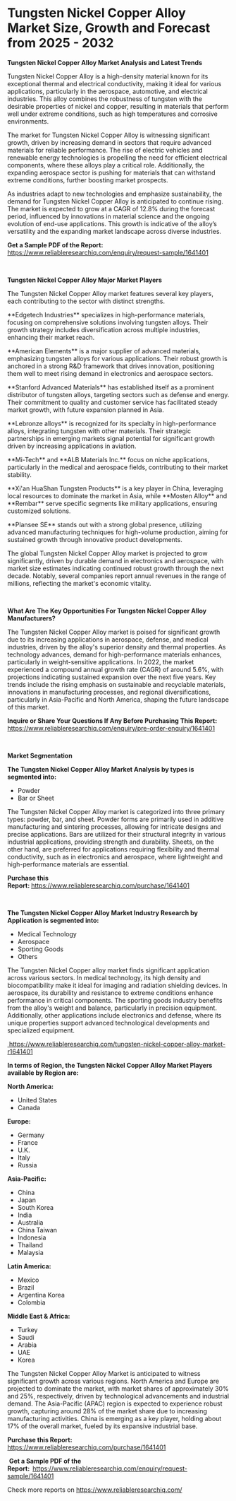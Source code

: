 <p><h1>Tungsten Nickel Copper Alloy Market Size, Growth and Forecast from 2025 - 2032</h1></p><p><strong>Tungsten Nickel Copper Alloy Market Analysis and Latest Trends</strong></p>
<p><p>Tungsten Nickel Copper Alloy is a high-density material known for its exceptional thermal and electrical conductivity, making it ideal for various applications, particularly in the aerospace, automotive, and electrical industries. This alloy combines the robustness of tungsten with the desirable properties of nickel and copper, resulting in materials that perform well under extreme conditions, such as high temperatures and corrosive environments.</p><p>The market for Tungsten Nickel Copper Alloy is witnessing significant growth, driven by increasing demand in sectors that require advanced materials for reliable performance. The rise of electric vehicles and renewable energy technologies is propelling the need for efficient electrical components, where these alloys play a critical role. Additionally, the expanding aerospace sector is pushing for materials that can withstand extreme conditions, further boosting market prospects.</p><p>As industries adapt to new technologies and emphasize sustainability, the demand for Tungsten Nickel Copper Alloy is anticipated to continue rising. The market is expected to grow at a CAGR of 12.8% during the forecast period, influenced by innovations in material science and the ongoing evolution of end-use applications. This growth is indicative of the alloy’s versatility and the expanding market landscape across diverse industries.</p></p>
<p><strong>Get a Sample PDF of the Report:&nbsp;</strong> <a href="https://www.reliableresearchiq.com/enquiry/request-sample/1641401?utm_campaign=2443&utm_medium=2&utm_source=Github&utm_content=ia&utm_term=02042025&utm_id=tungsten-nickel-copper-alloy">https://www.reliableresearchiq.com/enquiry/request-sample/1641401</a></p>
<p>&nbsp;</p>
<p><strong>Tungsten Nickel Copper Alloy Major Market Players</strong></p>
<p><p>The Tungsten Nickel Copper Alloy market features several key players, each contributing to the sector with distinct strengths. </p><p>**Edgetech Industries** specializes in high-performance materials, focusing on comprehensive solutions involving tungsten alloys. Their growth strategy includes diversification across multiple industries, enhancing their market reach.</p><p>**American Elements** is a major supplier of advanced materials, emphasizing tungsten alloys for various applications. Their robust growth is anchored in a strong R&D framework that drives innovation, positioning them well to meet rising demand in electronics and aerospace sectors.</p><p>**Stanford Advanced Materials** has established itself as a prominent distributor of tungsten alloys, targeting sectors such as defense and energy. Their commitment to quality and customer service has facilitated steady market growth, with future expansion planned in Asia.</p><p>**Lebronze alloys** is recognized for its specialty in high-performance alloys, integrating tungsten with other materials. Their strategic partnerships in emerging markets signal potential for significant growth driven by increasing applications in aviation.</p><p>**Mi-Tech** and **ALB Materials Inc.** focus on niche applications, particularly in the medical and aerospace fields, contributing to their market stability. </p><p>**Xi'an HuaShan Tungsten Products** is a key player in China, leveraging local resources to dominate the market in Asia, while **Mosten Alloy** and **Rembar** serve specific segments like military applications, ensuring customized solutions.</p><p>**Plansee SE** stands out with a strong global presence, utilizing advanced manufacturing techniques for high-volume production, aiming for sustained growth through innovative product developments.</p><p>The global Tungsten Nickel Copper Alloy market is projected to grow significantly, driven by durable demand in electronics and aerospace, with market size estimates indicating continued robust growth through the next decade. Notably, several companies report annual revenues in the range of millions, reflecting the market's economic vitality.</p></p>
<p>&nbsp;</p>
<p><strong>What Are The Key Opportunities For Tungsten Nickel Copper Alloy Manufacturers?</strong></p>
<p><p>The Tungsten Nickel Copper Alloy market is poised for significant growth due to its increasing applications in aerospace, defense, and medical industries, driven by the alloy's superior density and thermal properties. As technology advances, demand for high-performance materials enhances, particularly in weight-sensitive applications. In 2022, the market experienced a compound annual growth rate (CAGR) of around 5.6%, with projections indicating sustained expansion over the next five years. Key trends include the rising emphasis on sustainable and recyclable materials, innovations in manufacturing processes, and regional diversifications, particularly in Asia-Pacific and North America, shaping the future landscape of this market.</p></p>
<p><strong>Inquire or Share Your Questions If Any Before Purchasing This Report:</strong> <a href="https://www.reliableresearchiq.com/enquiry/pre-order-enquiry/1641401?utm_campaign=2443&utm_medium=2&utm_source=Github&utm_content=ia&utm_term=02042025&utm_id=tungsten-nickel-copper-alloy">https://www.reliableresearchiq.com/enquiry/pre-order-enquiry/1641401</a></p>
<p>&nbsp;</p>
<p><strong>Market Segmentation</strong></p>
<p><strong>The Tungsten Nickel Copper Alloy Market Analysis by types is segmented into:</strong></p>
<p><ul><li>Powder</li><li>Bar or Sheet</li></ul></p>
<p><p>The Tungsten Nickel Copper Alloy market is categorized into three primary types: powder, bar, and sheet. Powder forms are primarily used in additive manufacturing and sintering processes, allowing for intricate designs and precise applications. Bars are utilized for their structural integrity in various industrial applications, providing strength and durability. Sheets, on the other hand, are preferred for applications requiring flexibility and thermal conductivity, such as in electronics and aerospace, where lightweight and high-performance materials are essential.</p></p>
<p><strong>Purchase this Report:&nbsp;</strong><a href="https://www.reliableresearchiq.com/purchase/1641401?utm_campaign=2443&utm_medium=2&utm_source=Github&utm_content=ia&utm_term=02042025&utm_id=tungsten-nickel-copper-alloy">https://www.reliableresearchiq.com/purchase/1641401</a></p>
<p>&nbsp;</p>
<p><strong>The Tungsten Nickel Copper Alloy Market Industry Research by Application is segmented into:</strong></p>
<p><ul><li>Medical Technology</li><li>Aerospace</li><li>Sporting Goods</li><li>Others</li></ul></p>
<p><p>The Tungsten Nickel Copper alloy market finds significant application across various sectors. In medical technology, its high density and biocompatibility make it ideal for imaging and radiation shielding devices. In aerospace, its durability and resistance to extreme conditions enhance performance in critical components. The sporting goods industry benefits from the alloy's weight and balance, particularly in precision equipment. Additionally, other applications include electronics and defense, where its unique properties support advanced technological developments and specialized equipment.</p></p>
<p><a href="https://www.reliableresearchiq.com/tungsten-nickel-copper-alloy-market-r1641401?utm_campaign=2443&utm_medium=2&utm_source=Github&utm_content=ia&utm_term=02042025&utm_id=tungsten-nickel-copper-alloy">&nbsp;https://www.reliableresearchiq.com/tungsten-nickel-copper-alloy-market-r1641401</a></p>
<p><strong>In terms of Region, the Tungsten Nickel Copper Alloy Market Players available by Region are:</strong></p>
<p>
    <p> <strong> North America: </strong>
        <ul>
            <li>United States</li>
            <li>Canada</li>
        </ul>
        </p> 
    <p> <strong> Europe: </strong>
        <ul>
            <li>Germany</li>
            <li>France</li>
            <li>U.K.</li>
            <li>Italy</li>
            <li>Russia</li>
        </ul>
        </p> 
    <p> <strong> Asia-Pacific: </strong>
        <ul>
            <li>China</li>
            <li>Japan</li>
            <li>South Korea</li>
            <li>India</li>
            <li>Australia</li>
            <li>China Taiwan</li>
            <li>Indonesia</li>
            <li>Thailand</li>
            <li>Malaysia</li>
        </ul>
        </p> 
    <p> <strong> Latin America: </strong>
        <ul>
            <li>Mexico</li>
            <li>Brazil</li>
            <li>Argentina Korea</li>
            <li>Colombia</li>
        </ul>
        </p> 
    <p> <strong> Middle East & Africa: </strong>
        <ul>
            <li>Turkey</li>
            <li>Saudi</li>
            <li>Arabia</li>
            <li>UAE</li>
            <li>Korea</li>
        </ul>
    </p>
    </p>
<p><p>The Tungsten Nickel Copper Alloy Market is anticipated to witness significant growth across various regions. North America and Europe are projected to dominate the market, with market shares of approximately 30% and 25%, respectively, driven by technological advancements and industrial demand. The Asia-Pacific (APAC) region is expected to experience robust growth, capturing around 28% of the market share due to increasing manufacturing activities. China is emerging as a key player, holding about 17% of the overall market, fueled by its expansive industrial base.</p></p>
<p><strong>Purchase this Report: </strong><a href="https://www.reliableresearchiq.com/purchase/1641401?utm_campaign=2443&utm_medium=2&utm_source=Github&utm_content=ia&utm_term=02042025&utm_id=tungsten-nickel-copper-alloy">https://www.reliableresearchiq.com/purchase/1641401</a></p>
<p>&nbsp;<strong>Get a Sample PDF of the Report:&nbsp;&nbsp;</strong><a href="https://www.reliableresearchiq.com/enquiry/request-sample/1641401?utm_campaign=2443&utm_medium=2&utm_source=Github&utm_content=ia&utm_term=02042025&utm_id=tungsten-nickel-copper-alloy">https://www.reliableresearchiq.com/enquiry/request-sample/1641401</a></p>
<p><strong></strong></p>
<p>Check more reports on <a href="https://www.reliableresearchiq.com/?utm_campaign=2443&utm_medium=2&utm_source=Github&utm_content=ia&utm_term=02042025&utm_id=tungsten-nickel-copper-alloy">https://www.reliableresearchiq.com/</a></p>
